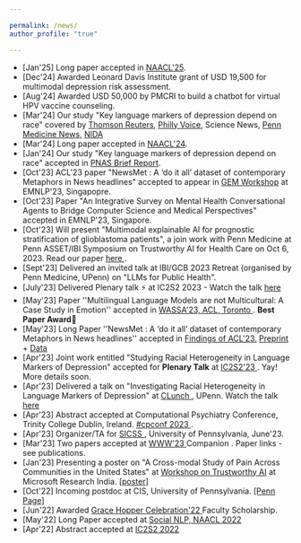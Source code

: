 ```yaml
---

permalink: /news/
author_profile: "true"

---
```

* [Jan'25] Long paper accepted in [NAACL'25](https://2025.naacl.org/). 
* [Dec'24] Awarded Leonard Davis Institute grant of USD 19,500 for multimodal depression risk assessment.
* [Aug'24] Awarded USD 50,000 by PMCRI to build a chatbot for virtual HPV vaccine counseling.
* [Mar'24] Our study "Key language markers of depression depend on race" covered by [Thomson Reuters](https://www.reuters.com/business/healthcare-pharmaceuticals/ai-fails-detect-depression-signs-social-media-posts-by-black-americans-study-2024-03-28/), [Philly Voice](https://www.phillyvoice.com/artificial-intelligence-depression-mental-health-racial-disparities-penn-study-ai/), Science News, [Penn Medicine News](https://www.pennmedicine.org/news/news-releases/2024/march/depression-in-black-people-unnoticed-by-ai-analyzing-social-media), [NIDA](https://nida.nih.gov/news-events/news-releases/2024/03/analysis-of-social-media-language-using-ai-models-predicts-depression-severity-for-white-americans-but-not-black-americans)
* [Mar'24] Long paper accepted in [NAACL'24](https://2024.naacl.org/).
* [Jan'24] Our study "Key language markers of depression depend on race" accepted in <a href = "https://www.pnas.org/doi/10.1073/pnas.2319837121">PNAS Brief Report</a>. 
* [Oct'23] ACL'23 paper "NewsMet : A ‘do it all’ dataset of contemporary Metaphors in News headlines" accepted to appear in <a href = "https://gem-benchmark.com/workshop">GEM Workshop</a> at EMNLP'23, Singapopre.
* [Oct'23] Paper "An Integrative Survey on Mental Health Conversational Agents to Bridge Computer Science and Medical Perspectives" accepted in EMNLP'23, Singapore.
* [Oct'23] Will present "Multimodal explainable AI for prognostic stratification of glioblastoma patients", a join work with Penn Medicine at Penn ASSET/IBI Symposium on Trustworthy AI for Health Care on Oct 6, 2023. Read our paper <a href = "https://arxiv.org/abs/2302.00669"> here </a>.
* [Sept'23] Delivered an invited talk at IBI/GCB 2023 Retreat (organised by Penn Medicine, UPenn) on "LLMs for Public Health". 
*    [July'23] Delivered Plenary talk ⚡ at IC2S2 2023 - Watch the talk <a href = "https://www.youtube.com/watch?v=UyH-pggKx30"> here</a>
*    [May'23] Paper ''Multilingual Language Models are not Multicultural: A Case Study in Emotion'' accepted in <a href = "https://wassa-workshop.github.io" > WASSA'23, ACL, Toronto </a>.  **Best Paper Award**🥳
*  [May'23] Long Paper ''NewsMet : A ‘do it all’ dataset of contemporary Metaphors in News headlines'' accepted in [Findings of ACL'23.](https://2023.aclweb.org/) <a href = "https://www.researchgate.net/publication/371069824_NewsMet_A_%27do_it_all%27_dataset_of_contemporary_Metaphors_in_News_headlines"> Preprint</a> + <a href = "https://github.com/AxleBlaze3/NewsMet_Metaphor_Dataset"> Data</a>
*  [Apr'23] Joint work entitled "Studying Racial Heterogeneity in Language Markers of Depression" accepted for **Plenary Talk** at <a href = "https://www.ic2s2.org/"> IC2S2'23 </a>.  Yay! More details soon.
*  [Apr'23] Delivered a talk on "Investigating Racial Heterogeneity in Language Markers of Depression" at <a href = "https://nlp.cis.upenn.edu/clunch.html"> CLunch </a>, UPenn. Watch the talk <a href = "https://www.youtube.com/watch?v=24NUth6irYo"> here</a>
*  [Apr'23] Abstract accepted at Computational Psychiatry Conference, Trinity College Dublin, Ireland. <a href = "https://www.cpconf.org/"> #cpconf 2023 </a>.
*  [Apr'23] Organizer/TA for <a href ="https://sicss.io/2023/penn/" >SICSS </a>, University of Pennsylvania, June'23. 
* [Mar'23] Two papers accepted at <a href="https://www2023.thewebconf.org/program/workshops/" > WWW'23 </a> Companion . Paper links - see publications. 
* [Jan'23] Presenting a poster on "A Cross-modal Study of Pain Across Communities in the United States" at <a href="https://trust-ai-workshop.github.io/" target="_blank">Workshop on Trustworthy AI</a>  at Microsoft Research India.  <a href="{{ site.baseurl }}/_pages/pain_msr_jan23/" target="_blank" > [poster]</a> 
* [Oct'22] Incoming postdoc at CIS, University of Pennsylvania.  <a href="https://www.seas.upenn.edu/~sunnyrai/" target="_blank" > [Penn Page] </a> 
* [Jun'22] Awarded <a href="https://ghc.anitab.org/" target="_blank">Grace Hopper Celebration'22 </a> Faculty Scholarship. 
* [May'22] Long Paper accepted at <a href="https://sites.google.com/view/socialnlp2022/" target="_blank">Social NLP,  NAACL 2022</a> 
* [Apr'22] Abstract accepted at <a href="https://boothuchicagocaai.wixsite.com/website-2" target="_blank">IC2S2 2022</a>
